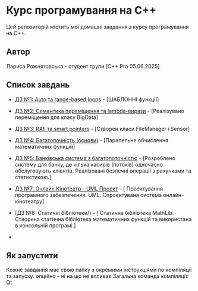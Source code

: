 # Курс програмування на C++

Цей репозиторій містить мої домашні завдання з курсу програмування на C++.

## Автор
Лариса Рожнятовська - студент групи [С++ Pro 05.06.2025]

## Список завдань

- [ДЗ №1: Auto та range-based loops](./homework-01/) - [ШАБЛОННІ функції]
- [ДЗ №2: Семантика переміщення та lambda-вирази](./homework-02/) - [Реалізувано переміщення для класу BigData]
- [ДЗ №3: RAII та smart pointers](./homework-03/) - [Створен класи FileManager і Sensor]
- [ДЗ №4: Багатопочність (основи)](./homework-04/) - [Паралельне обчислення математичних функцій]
- [ДЗ №5: Банківська система з багатопоточністю](./homework-05/) - [Розроблено систему для банку, де кілька касирів (потоків)
  одночасно обслуговують клієнтів. Реалізовані безпечні операції з рахунками та статистикою.]

- [ДЗ №7: Онлайн Кінотеатр - UML Проект](./homework-07_cinema-uml-project/) - [
  Проектування програмного забезпечення. UML. Спроектувана система онлайн-кінотеатру]

- [ДЗ №8: Статичні бібліотеки/) - [
  Статична бібліотека MathLib. Створена статична бібліотека математичних функцій та
  використана в консольній програмі.]
- 
## Як запустити
Кожне завдання має свою папку з окремими інструкціями по компіляції та запуску.
опційно - ні на що не впливає
Загальна команда компіляції:
Qt